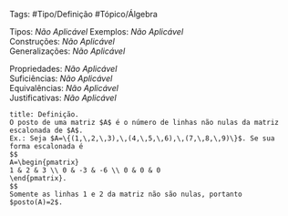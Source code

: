 Tags: #Tipo/Definição #Tópico/Álgebra 

Tipos: _Não Aplicável_ 
Exemplos: _Não Aplicável_  
Construções: _Não Aplicável_  
Generalizações: _Não Aplicável_

Propriedades: _Não Aplicável_  
Suficiências: _Não Aplicável_  
Equivalências: _Não Aplicável_  
Justificativas: _Não Aplicável_

```ad-abstract
title: Definição.
O posto de uma matriz $A$ é o número de linhas não nulas da matriz escalonada de $A$.
Ex.: Seja $A=\{(1,\,2,\,3),\,(4,\,5,\,6),\,(7,\,8,\,9)\}$. Se sua forma escalonada é
$$
A=\begin{pmatrix}
1 & 2 & 3 \\ 0 & -3 & -6 \\ 0 & 0 & 0
\end{pmatrix}.
$$
Somente as linhas 1 e 2 da matriz não são nulas, portanto $posto(A)=2$.
```
